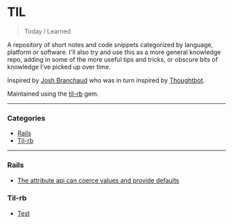 # TIL

> Today I Learned

A repository of short notes and code snippets categorized by language, platform
or software. I'll also try and use this as a more general knowledge repo, adding
in some of the more useful tips and tricks, or obscure bits of knowledge I've
picked up over time.

Inspired by [Josh Branchaud](https://github.com/jbranchaud/til) who was in turn
inspired by [Thoughtbot](https://github.com/thoughtbot/til).

Maintained using the [til-rb](https://github.com/pjambet/til-rb/) gem.

---

### Categories

* [Rails](#rails)
* [Til-rb](#til-rb)

---

### Rails

- [The attribute api can coerce values and provide defaults](rails/2020-06-30_the-attribute-api-can-coerce-values-and-provide-defaults.md)

### Til-rb

- [Test](til-rb/2020-06-30_test.md)

